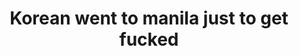 ---
layout: post
title: Korean went to manila just to get fucked
duration: '04:41'
view: 142
rate: 2
video: 'https://flashservice.xvideos.com/embedframe/20277213'
category: 
 - beautiful
 - curvy
 - pinay-interracial
 - pinay
 - student
tags: 
 - ass
 - chinita
 - dila
 - fucked
 - gorgeous
 - hotel
 - jackpot
 - karga
 - kumpare
 - muse
 - ontop
 - pinay-sex
 - show
 - sucked
priority: 0.9
changefreq: daily
---